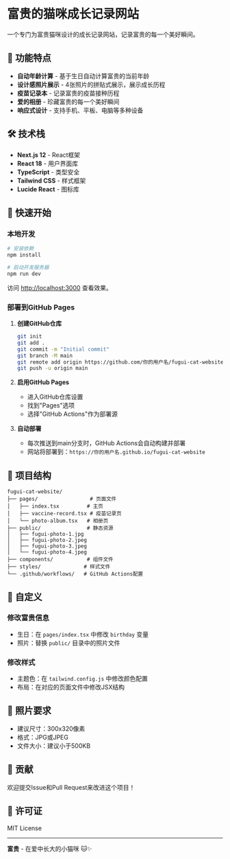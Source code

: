 # 富贵的猫咪成长记录网站

一个专门为富贵猫咪设计的成长记录网站，记录富贵的每一个美好瞬间。

## 🌟 功能特点

- **自动年龄计算** - 基于生日自动计算富贵的当前年龄
- **设计感照片展示** - 4张照片的拼贴式展示，展示成长历程
- **疫苗记录本** - 记录富贵的疫苗接种历程
- **爱的相册** - 珍藏富贵的每一个美好瞬间
- **响应式设计** - 支持手机、平板、电脑等多种设备

## 🛠️ 技术栈

- **Next.js 12** - React框架
- **React 18** - 用户界面库
- **TypeScript** - 类型安全
- **Tailwind CSS** - 样式框架
- **Lucide React** - 图标库

## 🚀 快速开始

### 本地开发

```bash
# 安装依赖
npm install

# 启动开发服务器
npm run dev
```

访问 [http://localhost:3000](http://localhost:3000) 查看效果。

### 部署到GitHub Pages

1. **创建GitHub仓库**
   ```bash
   git init
   git add .
   git commit -m "Initial commit"
   git branch -M main
   git remote add origin https://github.com/你的用户名/fugui-cat-website.git
   git push -u origin main
   ```

2. **启用GitHub Pages**
   - 进入GitHub仓库设置
   - 找到"Pages"选项
   - 选择"GitHub Actions"作为部署源

3. **自动部署**
   - 每次推送到main分支时，GitHub Actions会自动构建并部署
   - 网站将部署到：`https://你的用户名.github.io/fugui-cat-website`

## 📁 项目结构

```
fugui-cat-website/
├── pages/                 # 页面文件
│   ├── index.tsx         # 主页
│   ├── vaccine-record.tsx # 疫苗记录页
│   └── photo-album.tsx   # 相册页
├── public/               # 静态资源
│   ├── fugui-photo-1.jpg
│   ├── fugui-photo-2.jpeg
│   ├── fugui-photo-3.jpeg
│   └── fugui-photo-4.jpeg
├── components/           # 组件文件
├── styles/              # 样式文件
└── .github/workflows/   # GitHub Actions配置
```

## 🎨 自定义

### 修改富贵信息
- 生日：在 `pages/index.tsx` 中修改 `birthday` 变量
- 照片：替换 `public/` 目录中的照片文件

### 修改样式
- 主题色：在 `tailwind.config.js` 中修改颜色配置
- 布局：在对应的页面文件中修改JSX结构

## 📸 照片要求

- 建议尺寸：300x320像素
- 格式：JPG或JPEG
- 文件大小：建议小于500KB

## 🤝 贡献

欢迎提交Issue和Pull Request来改进这个项目！

## 📄 许可证

MIT License

---

**富贵** - 在爱中长大的小猫咪 🐱✨ 